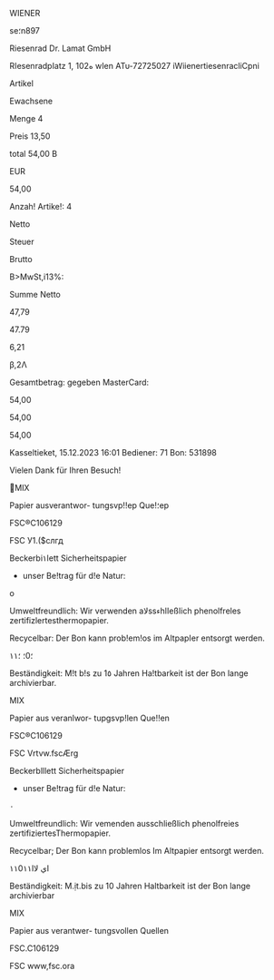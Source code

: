 WIENER

se؛n897

Riesenrad Dr. Lamat GmbH

Rاesenradpاatz 1, 102ه wاen
ΑΤυ-72725027
iWiienertiesenracliCpni

Artikel

Ewachsene

Menge
4

Preis
13,50

total
54,00 B

EUR

54,00

Anzah! Artike!: 4

Netto

Steuer

Brutto

B>MwSt,i13%:

Summe Netto

47,79

47.79

6,21

β,2Λ

Gesamtbetrag:
gegeben MasterCard:

54,00

54,00

54,00

Kasseltieket, 15.12.2023 16:01
Bediener: 71
Bon: 531898

Vielen Dank für Ihren Besuch!

MIX

Papier ausverantwor-
tungsvp!!ep Que!؛ep

FSC®C106129

FSC
У1.($слгд

Beckerbi١lett Sicherheitspapier
- unser Be!trag für d!e Natur:

o

Umweltfreundlich: Wir verwenden aلاssءhlاeßاich
phenolfreles zertifizlertesthermopapier.

Recycelbar: Der Bon kann prob!em!os im Aاtpapاer
entsorgt werden.

؛0؛
؛١١

Beständigkeit: M!t b!s zu 1٥ Jahren Ha!tbarkeit ist
der Bon lange archivierbar.

MIX

Papier aus veranlwor-
tupgsvp!len Que!!en

FSC®C106129

FSC
Vrtvw.fscÆrg

Beckerblllett Sicherheitspapier
- unser Be!trag für d!e Natur:

٠

Umweltfreundlich: Wir vemenden ausschließlich
phenolfreies zertifiziertesThermopapier.

Recycelbar; Der Bon kann problemlos Im Altpapier
entsorgt werden.

١١0اي
لاا١١

Beständigkeit: M.ịt.bis zu 10 Jahren Haltbarkeit ist
der Bon lange archivierbar

MIX

Papier aus verantwer-
tungsvollen Quellen

FSC.C106129

FSC
www,fsc.ora


